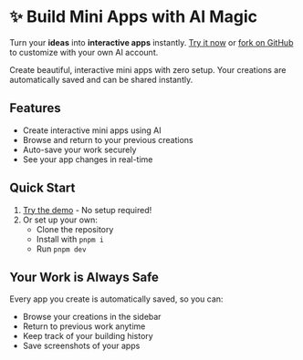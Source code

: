 # ✨ Build Mini Apps with AI Magic

Turn your **ideas** into **interactive apps** instantly. [Try it now](https://vibes.diy/) or [fork on GitHub](https://github.com/fireproof-storage/ai-app-builder) to customize with your own AI account.

Create beautiful, interactive mini apps with zero setup. Your creations are automatically saved and can be shared instantly.

## Features

- Create interactive mini apps using AI
- Browse and return to your previous creations
- Auto-save your work securely
- See your app changes in real-time

## Quick Start

1. [Try the demo](https://vibes.diy/) - No setup required!
2. Or set up your own:
   - Clone the repository
   - Install with `pnpm i`
   - Run `pnpm dev`

## Your Work is Always Safe

Every app you create is automatically saved, so you can:

- Browse your creations in the sidebar
- Return to previous work anytime
- Keep track of your building history
- Save screenshots of your apps
